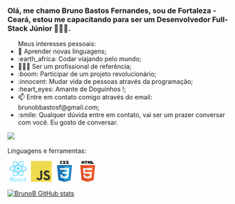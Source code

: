 ### Olá, me chamo Bruno Bastos Fernandes, sou de Fortaleza - Ceará, estou me capacitando para ser um Desenvolvedor Full-Stack Júnior 👨🏽‍💼.
<div display='flex'>
<ul>
Meus interesses pessoais: 
<li>🔭 Aprender novas linguagens;</li>
<li>:earth_africa: Codar viajando pelo mundo;</li>
<li>🧑🏻‍💻 Ser um profissional de referência;</li>
<li>:boom: Participar de um projeto revolucionário;</li>
<li>:innocent: Mudar vida de pessoas através da programação;</li>
<li>:heart_eyes: Amante de Doguinhos !;</li>
<li>📫 Entre em contato comigo através do email: brunobbastosf@gmail.com;</li>
<li>:smile: Qualquer dúvida entre em contato, vai ser um prazer conversar com você. Eu gosto de conversar.</li>
</ul>
<div display='flex'>
<img src='https://i.pinimg.com/originals/27/18/b9/2718b9ee5650e544471d6a3cf24ce993.jpg' width='100'/>
</div>
</div>



Linguagens e ferramentas:
<div> 
    <img src="https://raw.githubusercontent.com/devicons/devicon/master/icons/react/react-original-wordmark.svg" width="48">
    <img src="https://raw.githubusercontent.com/devicons/devicon/master/icons/javascript/javascript-original.svg" width="48">
    <img src="https://raw.githubusercontent.com/devicons/devicon/master/icons/css3/css3-original-wordmark.svg" width="48">
    <img src="https://raw.githubusercontent.com/devicons/devicon/master/icons/html5/html5-original-wordmark.svg" width="48">
</div>

[![BrunoB GitHub stats](https://github-readme-stats.vercel.app/api?username=brunobastosfer)](https://github.com/anuraghazra/github-readme-stats)
